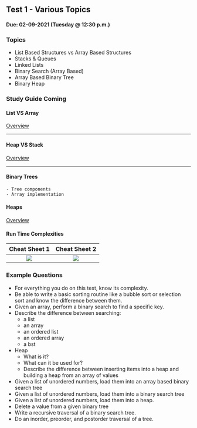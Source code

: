 ## Test 1 - Various Topics
#### Due: 02-09-2021 (Tuesday @ 12:30 p.m.)

### Topics

- List Based Structures vs Array Based Structures
- Stacks & Queues
- Linked Lists
- Binary Search (Array Based)
- Array Based Binary Tree
- Binary Heap


### Study Guide Coming


#### List VS Array

[Overview](../../Lectures/04-ListVsArray/README.md)

---

#### Heap VS Stack

[Overview](../../Lectures/05-StackVsHeap/README.md)

--- 

#### Binary Trees

    - Tree components
    - Array implementation

#### Heaps

[Overview](../../Lectures/06-Heaps/README.md)

#### Run Time Complexities

|  Cheat Sheet 1 | Cheat Sheet 2 |
|:---------:|:---------------:|
| [<img src="https://cs.msutexas.edu/~griffin/zcloud/zcloud-files/bigoh_cheet_sheet_2020_thumb.png">](https://cs.msutexas.edu/~griffin/zcloud/zcloud-files/bigoh_cheet_sheet_2020.png) | [<img src="https://cs.msutexas.edu/~griffin/zcloud/zcloud-files/bigoh_cheet_sheet_2_2020_thumb.png">](https://cs.msutexas.edu/~griffin/zcloud/zcloud-files/bigoh_cheet_sheet_2_2020.png)



### Example Questions

- For everything you do on this test, know its complexity.
- Be able to write a basic sorting routine like a bubble sort or selection sort and know the difference between them.
- Given an array, perform a binary search to find a specific key.
- Describe the difference between searching:
  - a list
  - an array
  - an ordered list
  - an ordered array
  - a bst
- Heap
  - What is it?
  - What can it be used for?
  - Describe the difference between inserting items into a heap and building a heap from an array of values
- Given a list of unordered numbers, load them into an array based binary search tree
- Given a list of unordered numbers, load them into a binary search tree
- Given a list of unordered numbers, load them into a heap.
- Delete a value from a given binary tree
- Write a recursive traversal of a binary search tree. 
- Do an inorder, preorder, and postorder traversal of a tree. 
